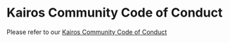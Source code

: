 # Kairos Community Code of Conduct

Please refer to our [Kairos Community Code of Conduct](https://github.com/kairos-io/community/blob/main/CODE_OF_CONDUCT.md)
